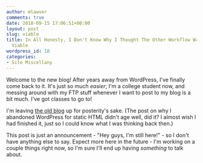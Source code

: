 ```yaml
---
author: mlawver
comments: true
date: 2018-09-15 17:06:51+00:00
layout: post
slug: viable
title: In All Honesty, I Don't Know Why I Thought The Other Workflow Was Really That
  Viable
wordpress_id: 10
categories:
- Site Miscellany
---
```


Welcome to the new blog! After years away from WordPress, I've finally come back to it. It's just so much _easier_; I'm a college student now, and messing around with my FTP stuff whenever I want to post to my blog is a bit much. I've got classes to go to!

I'm leaving [the old blog](http://maycod.es/blog/index.html) up for posterity's sake. (The post on why I abandoned WordPress for static HTML didn't age well, did it? I almost wish I had finished it, just so I could know what I was thinking back then.)

This post is just an announcement - "Hey guys, I'm still here!" - so I don't have anything else to say. Expect more here in the future - I'm working on a couple things right now, so I'm sure I'll end up having _something_ to talk about.
